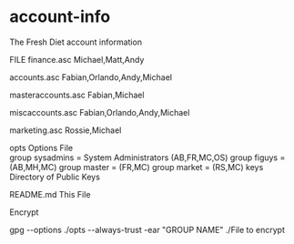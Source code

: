 account-info
============

The Fresh Diet account information

FILE
finance.asc 		Michael,Matt,Andy

accounts.asc		Fabian,Orlando,Andy,Michael

masteraccounts.asc	Fabian,Michael

miscaccounts.asc	Fabian,Orlando,Andy,Michael

marketing.asc		Rossie,Michael

opts			Options File  
				group sysadmins = System Administrators (AB,FR,MC,OS) 
				group figuys = (AB,MH,MC)
				group master = (FR,MC)
				group market = (RS,MC)
keys			Directory of Public Keys

README.md		This File

Encrypt 

gpg --options ./opts --always-trust -ear "GROUP NAME" ./File to encrypt
